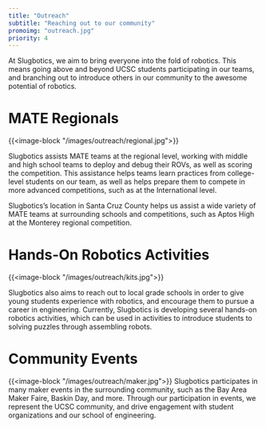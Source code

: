 ```yaml
---
title: "Outreach"
subtitle: "Reaching out to our community"
promoimg: "outreach.jpg"
priority: 4
---
```


At Slugbotics, we aim to bring everyone into the fold of robotics. This means
going above and beyond UCSC students participating in our teams, and branching
out to introduce others in our community to the awesome potential of robotics.

# MATE Regionals

{{<image-block "/images/outreach/regional.jpg">}}

Slugbotics assists MATE teams at the regional level, working with middle and
high school teams to deploy and debug their ROVs, as well as scoring the
competition. This assistance helps teams learn practices from college-level
students on our team, as well as helps prepare them to compete in more advanced
competitions, such as at the International level.

Slugbotics’s location in Santa Cruz County helps us assist a wide variety of
MATE teams at surrounding schools and competitions, such as Aptos High at the
Monterey regional competition.

# Hands-On Robotics Activities
{{<image-block "/images/outreach/kits.jpg">}}

Slugbotics also aims to reach out to local grade schools in order to give young
students experience with robotics, and encourage them to pursue a career in
engineering. Currently, Slugbotics is developing several hands-on robotics
activities, which can be used in activities to introduce students to solving
puzzles through assembling robots. 

# Community Events
{{<image-block "/images/outreach/maker.jpg">}}
Slugbotics participates in many maker events in the surrounding community, such
as the Bay Area Maker Faire, Baskin Day, and more. Through our participation in
events, we represent the UCSC community, and drive engagement with student
organizations and our school of engineering.
